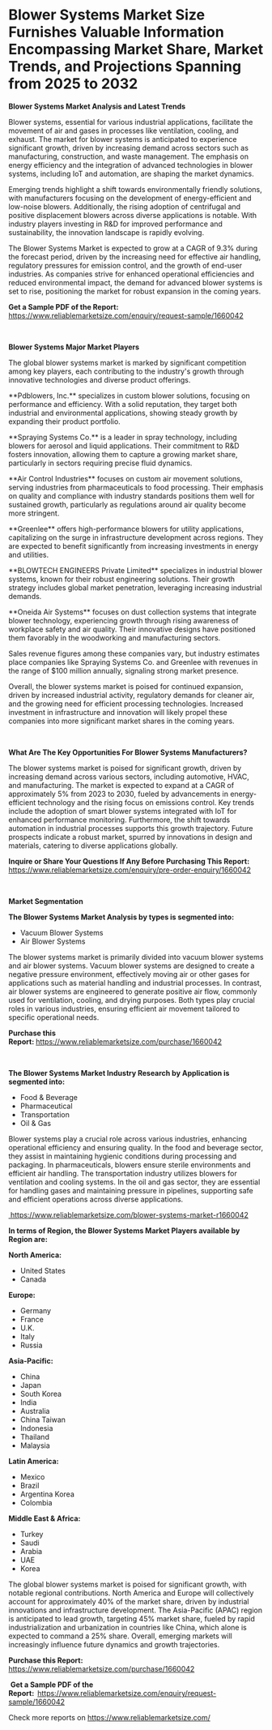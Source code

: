 <p><h1>Blower Systems Market Size Furnishes Valuable Information Encompassing Market Share, Market Trends, and Projections Spanning from 2025 to 2032</h1></p><p><strong>Blower Systems Market Analysis and Latest Trends</strong></p>
<p><p>Blower systems, essential for various industrial applications, facilitate the movement of air and gases in processes like ventilation, cooling, and exhaust. The market for blower systems is anticipated to experience significant growth, driven by increasing demand across sectors such as manufacturing, construction, and waste management. The emphasis on energy efficiency and the integration of advanced technologies in blower systems, including IoT and automation, are shaping the market dynamics.</p><p>Emerging trends highlight a shift towards environmentally friendly solutions, with manufacturers focusing on the development of energy-efficient and low-noise blowers. Additionally, the rising adoption of centrifugal and positive displacement blowers across diverse applications is notable. With industry players investing in R&D for improved performance and sustainability, the innovation landscape is rapidly evolving.</p><p>The Blower Systems Market is expected to grow at a CAGR of 9.3% during the forecast period, driven by the increasing need for effective air handling, regulatory pressures for emission control, and the growth of end-user industries. As companies strive for enhanced operational efficiencies and reduced environmental impact, the demand for advanced blower systems is set to rise, positioning the market for robust expansion in the coming years.</p></p>
<p><strong>Get a Sample PDF of the Report:&nbsp;</strong> <a href="https://www.reliablemarketsize.com/enquiry/request-sample/1660042?utm_campaign=3254&utm_medium=2&utm_source=Github&utm_content=ia&utm_term=10042025&utm_id=blower-systems">https://www.reliablemarketsize.com/enquiry/request-sample/1660042</a></p>
<p>&nbsp;</p>
<p><strong>Blower Systems Major Market Players</strong></p>
<p><p>The global blower systems market is marked by significant competition among key players, each contributing to the industry's growth through innovative technologies and diverse product offerings.</p><p>**Pdblowers, Inc.** specializes in custom blower solutions, focusing on performance and efficiency. With a solid reputation, they target both industrial and environmental applications, showing steady growth by expanding their product portfolio.</p><p>**Spraying Systems Co.** is a leader in spray technology, including blowers for aerosol and liquid applications. Their commitment to R&D fosters innovation, allowing them to capture a growing market share, particularly in sectors requiring precise fluid dynamics.</p><p>**Air Control Industries** focuses on custom air movement solutions, serving industries from pharmaceuticals to food processing. Their emphasis on quality and compliance with industry standards positions them well for sustained growth, particularly as regulations around air quality become more stringent.</p><p>**Greenlee** offers high-performance blowers for utility applications, capitalizing on the surge in infrastructure development across regions. They are expected to benefit significantly from increasing investments in energy and utilities.</p><p>**BLOWTECH ENGINEERS Private Limited** specializes in industrial blower systems, known for their robust engineering solutions. Their growth strategy includes global market penetration, leveraging increasing industrial demands.</p><p>**Oneida Air Systems** focuses on dust collection systems that integrate blower technology, experiencing growth through rising awareness of workplace safety and air quality. Their innovative designs have positioned them favorably in the woodworking and manufacturing sectors.</p><p>Sales revenue figures among these companies vary, but industry estimates place companies like Spraying Systems Co. and Greenlee with revenues in the range of $100 million annually, signaling strong market presence.</p><p>Overall, the blower systems market is poised for continued expansion, driven by increased industrial activity, regulatory demands for cleaner air, and the growing need for efficient processing technologies. Increased investment in infrastructure and innovation will likely propel these companies into more significant market shares in the coming years.</p></p>
<p>&nbsp;</p>
<p><strong>What Are The Key Opportunities For Blower Systems Manufacturers?</strong></p>
<p><p>The blower systems market is poised for significant growth, driven by increasing demand across various sectors, including automotive, HVAC, and manufacturing. The market is expected to expand at a CAGR of approximately 5% from 2023 to 2030, fueled by advancements in energy-efficient technology and the rising focus on emissions control. Key trends include the adoption of smart blower systems integrated with IoT for enhanced performance monitoring. Furthermore, the shift towards automation in industrial processes supports this growth trajectory. Future prospects indicate a robust market, spurred by innovations in design and materials, catering to diverse applications globally.</p></p>
<p><strong>Inquire or Share Your Questions If Any Before Purchasing This Report:</strong> <a href="https://www.reliablemarketsize.com/enquiry/pre-order-enquiry/1660042?utm_campaign=3254&utm_medium=2&utm_source=Github&utm_content=ia&utm_term=10042025&utm_id=blower-systems">https://www.reliablemarketsize.com/enquiry/pre-order-enquiry/1660042</a></p>
<p>&nbsp;</p>
<p><strong>Market Segmentation</strong></p>
<p><strong>The Blower Systems Market Analysis by types is segmented into:</strong></p>
<p><ul><li>Vacuum Blower Systems</li><li>Air Blower Systems</li></ul></p>
<p><p>The blower systems market is primarily divided into vacuum blower systems and air blower systems. Vacuum blower systems are designed to create a negative pressure environment, effectively moving air or other gases for applications such as material handling and industrial processes. In contrast, air blower systems are engineered to generate positive air flow, commonly used for ventilation, cooling, and drying purposes. Both types play crucial roles in various industries, ensuring efficient air movement tailored to specific operational needs.</p></p>
<p><strong>Purchase this Report:&nbsp;</strong><a href="https://www.reliablemarketsize.com/purchase/1660042?utm_campaign=3254&utm_medium=2&utm_source=Github&utm_content=ia&utm_term=10042025&utm_id=blower-systems">https://www.reliablemarketsize.com/purchase/1660042</a></p>
<p>&nbsp;</p>
<p><strong>The Blower Systems Market Industry Research by Application is segmented into:</strong></p>
<p><ul><li>Food & Beverage</li><li>Pharmaceutical</li><li>Transportation</li><li>Oil & Gas</li></ul></p>
<p><p>Blower systems play a crucial role across various industries, enhancing operational efficiency and ensuring quality. In the food and beverage sector, they assist in maintaining hygienic conditions during processing and packaging. In pharmaceuticals, blowers ensure sterile environments and efficient air handling. The transportation industry utilizes blowers for ventilation and cooling systems. In the oil and gas sector, they are essential for handling gases and maintaining pressure in pipelines, supporting safe and efficient operations across diverse applications.</p></p>
<p><a href="https://www.reliablemarketsize.com/blower-systems-market-r1660042?utm_campaign=3254&utm_medium=2&utm_source=Github&utm_content=ia&utm_term=10042025&utm_id=blower-systems">&nbsp;https://www.reliablemarketsize.com/blower-systems-market-r1660042</a></p>
<p><strong>In terms of Region, the Blower Systems Market Players available by Region are:</strong></p>
<p>
    <p> <strong> North America: </strong>
        <ul>
            <li>United States</li>
            <li>Canada</li>
        </ul>
        </p> 
    <p> <strong> Europe: </strong>
        <ul>
            <li>Germany</li>
            <li>France</li>
            <li>U.K.</li>
            <li>Italy</li>
            <li>Russia</li>
        </ul>
        </p> 
    <p> <strong> Asia-Pacific: </strong>
        <ul>
            <li>China</li>
            <li>Japan</li>
            <li>South Korea</li>
            <li>India</li>
            <li>Australia</li>
            <li>China Taiwan</li>
            <li>Indonesia</li>
            <li>Thailand</li>
            <li>Malaysia</li>
        </ul>
        </p> 
    <p> <strong> Latin America: </strong>
        <ul>
            <li>Mexico</li>
            <li>Brazil</li>
            <li>Argentina Korea</li>
            <li>Colombia</li>
        </ul>
        </p> 
    <p> <strong> Middle East & Africa: </strong>
        <ul>
            <li>Turkey</li>
            <li>Saudi</li>
            <li>Arabia</li>
            <li>UAE</li>
            <li>Korea</li>
        </ul>
    </p>
    </p>
<p><p>The global blower systems market is poised for significant growth, with notable regional contributions. North America and Europe will collectively account for approximately 40% of the market share, driven by industrial innovations and infrastructure development. The Asia-Pacific (APAC) region is anticipated to lead growth, targeting 45% market share, fueled by rapid industrialization and urbanization in countries like China, which alone is expected to command a 25% share. Overall, emerging markets will increasingly influence future dynamics and growth trajectories.</p></p>
<p><strong>Purchase this Report: </strong><a href="https://www.reliablemarketsize.com/purchase/1660042?utm_campaign=3254&utm_medium=2&utm_source=Github&utm_content=ia&utm_term=10042025&utm_id=blower-systems">https://www.reliablemarketsize.com/purchase/1660042</a></p>
<p>&nbsp;<strong>Get a Sample PDF of the Report:&nbsp;&nbsp;</strong><a href="https://www.reliablemarketsize.com/enquiry/request-sample/1660042?utm_campaign=3254&utm_medium=2&utm_source=Github&utm_content=ia&utm_term=10042025&utm_id=blower-systems">https://www.reliablemarketsize.com/enquiry/request-sample/1660042</a></p>
<p><strong></strong></p>
<p>Check more reports on <a href="https://www.reliablemarketsize.com/?utm_campaign=3254&utm_medium=2&utm_source=Github&utm_content=ia&utm_term=10042025&utm_id=blower-systems">https://www.reliablemarketsize.com/</a></p>
